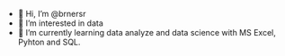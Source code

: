 - 👋 Hi, I’m @brnersr
- 👀 I’m interested in data 
- 🌱 I’m currently learning data analyze and data science with MS Excel, Pyhton and SQL.



<!---
brnersr/brnersr is a ✨ special  repository because its `README.md` (this file) appears on your GitHub profile.
You can click the Preview link to take a look at your changes.
--->

